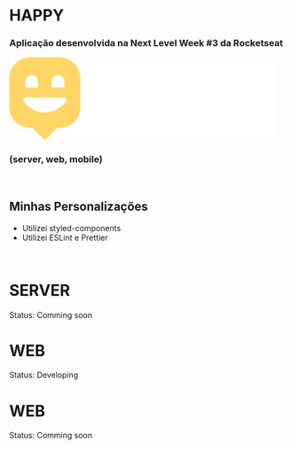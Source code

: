 # HAPPY
### Aplicação desenvolvida na Next Level Week #3 da Rocketseat
![Logo](./web/src/assets/logo.svg)
### (server, web, mobile)

<br />

## Minhas Personalizações
* Utilizei styled-components
* Utilizei ESLint e Prettier

<br />

# SERVER
Status: Comming soon

# WEB
Status: Developing

# WEB
Status: Comming soon